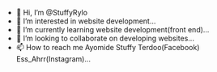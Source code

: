 - 👋 Hi, I’m @StuffyRylo
- 👀 I’m interested in website development...
- 🌱 I’m currently learning website development(front end)...
- 💞️ I’m looking to collaborate on developing websites...
- 📫 How to reach me Ayomide Stuffy Terdoo(Facebook) Ess_Ahrr(Instagram)...

<!---
StuffyRylo/StuffyRylo is a ✨ special ✨ repository because its `README.md` (this file) appears on your GitHub profile.
You can click the Preview link to take a look at your changes.
--->
